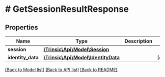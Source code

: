 # # GetSessionResultResponse

## Properties

Name | Type | Description | Notes
------------ | ------------- | ------------- | -------------
**session** | [**\Trinsic\Api\Model\Session**](Session.md) |  |
**identity_data** | [**\Trinsic\Api\Model\IdentityData**](IdentityData.md) |  | [optional]

[[Back to Model list]](../../README.md#models) [[Back to API list]](../../README.md#endpoints) [[Back to README]](../../README.md)
